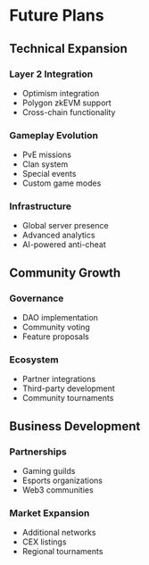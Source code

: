 # Future Plans

## Technical Expansion

### Layer 2 Integration
- Optimism integration
- Polygon zkEVM support
- Cross-chain functionality

### Gameplay Evolution
- PvE missions
- Clan system
- Special events
- Custom game modes

### Infrastructure
- Global server presence
- Advanced analytics
- AI-powered anti-cheat

## Community Growth

### Governance
- DAO implementation
- Community voting
- Feature proposals

### Ecosystem
- Partner integrations
- Third-party development
- Community tournaments

## Business Development

### Partnerships
- Gaming guilds
- Esports organizations
- Web3 communities

### Market Expansion
- Additional networks
- CEX listings
- Regional tournaments
